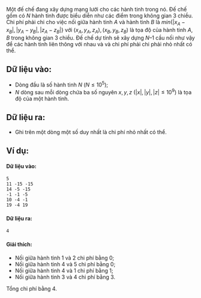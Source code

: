 Một đế chế đang xây dựng mạng lưới cho các hành tinh trong nó. Đế chế gồm có $N$ hành tinh được biểu diễn như các điểm trong không gian $3$ chiều. Chi phí phải chi cho việc nối giữa hành tinh $A$ và hành tinh $B$ là $min\{|x_A - x_B|, |y_A - y_B|, |z_A - z_B|\}$ với $(x_A, y_A, z_A), (x_B, y_B, z_B)$ là tọa độ của hành tinh $A, B$ trong không gian $3$ chiều. Đế chế dự tính sẽ xây dựng $N – 1$ cầu nối như vậy để các hành tinh liên thông với nhau và và chi phí phải chi phải nhỏ nhất có thể.

## Dữ liệu vào:
- Dòng đầu là số hành tinh $N\ (N≤10^5)$;
- $N$ dòng sau mỗi dòng chứa ba số nguyên $x, y, z\ (|x|, |y|, |z| ≤ 10^9)$ là tọa độ của một hành tinh.

## Dữ liệu ra:
- Ghi trên một dòng một số duy nhất là chi phí nhỏ nhất có thể.

## Ví dụ:
#### Dữ liệu vào:
```
5
11 -15 -15
14 -5 -15
-1 -1 -5
10 -4 -1
19 -4 19
```

#### Dữ liệu ra:
```
4
```

#### Giải thích:
- Nối giữa hành tinh $1$ và $2$ chi phí bằng $0$;
- Nối giữa hành tinh $4$ và $5$ chi phí bằng $0$;
- Nối giữa hành tinh $4$ và $1$ chi phí bằng $1$;
- Nối giữa hành tinh $3$ và $4$ chi phí bằng $3$.

Tổng chi phí bằng $4$.